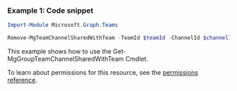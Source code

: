 ### Example 1: Code snippet

```powershellImport-Module Microsoft.Graph.Teams

Remove-MgTeamChannelSharedWithTeam -TeamId $teamId -ChannelId $channelId -SharedWithChannelTeamInfoId $sharedWithChannelTeamInfoId
```
This example shows how to use the Get-MgGroupTeamChannelSharedWithTeam Cmdlet.
To learn about permissions for this resource, see the [permissions reference](/graph/permissions-reference).

